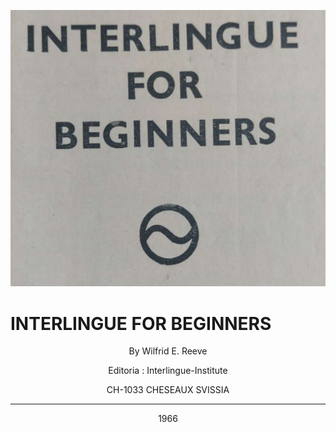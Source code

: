 
<p style="text-align:center;"><img src="cover.png"></p>

# INTERLINGUE FOR BEGINNERS

<p style="text-align:center;">By Wilfrid E. Reeve</p>

<p style="text-align:center;">Editoria : Interlingue-Institute</p>
<p style="text-align:center;">CH-1033 CHESEAUX SVISSIA</p>

---

<p style="text-align:center;">1966</p>